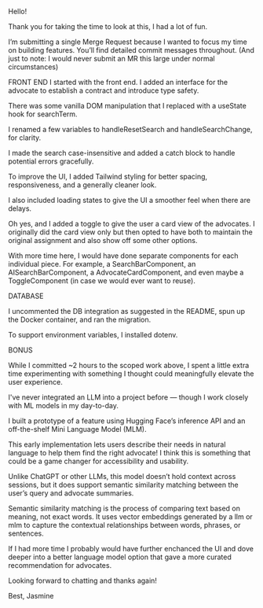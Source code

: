 Hello!

Thank you for taking the time to look at this, I had a lot of fun.

I’m submitting a single Merge Request because I wanted to focus my time on building features. You’ll find detailed commit messages throughout. (And just to note: I would never submit an MR this large under normal circumstances)

FRONT END
I started with the front end. I added an interface for the advocate to establish a contract and introduce type safety.

There was some vanilla DOM manipulation that I replaced with a useState hook for searchTerm.

I renamed a few variables to handleResetSearch and handleSearchChange, for clarity.

I made the search case-insensitive and added a catch block to handle potential errors gracefully.

To improve the UI, I added Tailwind styling for better spacing, responsiveness, and a generally cleaner look.

I also included loading states to give the UI a smoother feel when there are delays.

Oh yes, and I added a toggle to give the user a card view of the advocates. I originally did the card view only but then opted to have both to maintain the original assignment and also show off some other options.

With more time here, I would have done separate components for each individual piece. For example, a SearchBarComponent, an AISearchBarComponent, a AdvocateCardComponent, and even maybe a ToggleComponent (in case we would ever want to reuse).

DATABASE

I uncommented the DB integration as suggested in the README, spun up the Docker container, and ran the migration.

To support environment variables, I installed dotenv.

BONUS

While I committed ~2 hours to the scoped work above, I spent a little extra time experimenting with something I thought could meaningfully elevate the user experience.

I've never integrated an LLM into a project before — though I work closely with ML models in my day-to-day.

I built a prototype of a feature using Hugging Face’s inference API and an off-the-shelf Mini Language Model (MLM).

This early implementation lets users describe their needs in natural language to help them find the right advocate! I think this is something that could be a game changer for accessibility and usability.

Unlike ChatGPT or other LLMs, this model doesn’t hold context across sessions, but it does support semantic similarity matching between the user’s query and advocate summaries.

Semantic similarity matching is the process of comparing text based on meaning, not exact words. It uses vector embeddings generated by a llm or mlm to capture the contextual relationships between words, phrases, or sentences.

If I had more time I probably would have further enchanced the UI and dove deeper into a better language model option that gave a more curated recommendation for advocates.

Looking forward to chatting and thanks again!

Best,
Jasmine

